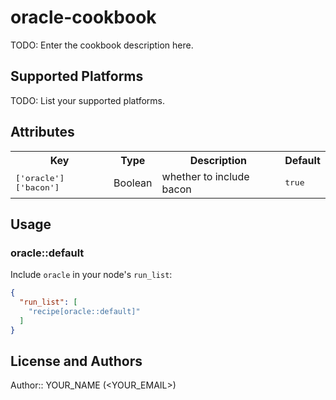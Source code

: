 # oracle-cookbook

TODO: Enter the cookbook description here.

## Supported Platforms

TODO: List your supported platforms.

## Attributes

<table>
  <tr>
    <th>Key</th>
    <th>Type</th>
    <th>Description</th>
    <th>Default</th>
  </tr>
  <tr>
    <td><tt>['oracle']['bacon']</tt></td>
    <td>Boolean</td>
    <td>whether to include bacon</td>
    <td><tt>true</tt></td>
  </tr>
</table>

## Usage

### oracle::default

Include `oracle` in your node's `run_list`:

```json
{
  "run_list": [
    "recipe[oracle::default]"
  ]
}
```

## License and Authors

Author:: YOUR_NAME (<YOUR_EMAIL>)
